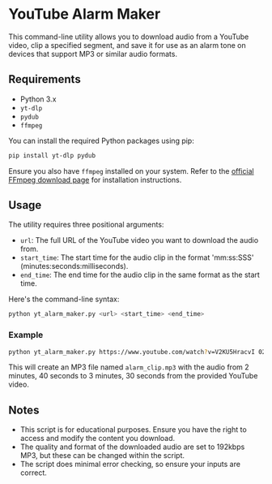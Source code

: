 # YouTube Alarm Maker

This command-line utility allows you to download audio from a YouTube video, clip a specified segment, and save it for use as an alarm tone on devices that support MP3 or similar audio formats.

## Requirements

- Python 3.x
- `yt-dlp`
- `pydub`
- `ffmpeg`

You can install the required Python packages using pip:

```sh
pip install yt-dlp pydub
```

Ensure you also have `ffmpeg` installed on your system. Refer to the [official FFmpeg download page](https://ffmpeg.org/download.html) for installation instructions.

## Usage

The utility requires three positional arguments:

- `url`: The full URL of the YouTube video you want to download the audio from.
- `start_time`: The start time for the audio clip in the format 'mm:ss:SSS' (minutes:seconds:milliseconds).
- `end_time`: The end time for the audio clip in the same format as the start time.

Here's the command-line syntax:

```sh
python yt_alarm_maker.py <url> <start_time> <end_time>
```

### Example

```sh
python yt_alarm_maker.py https://www.youtube.com/watch?v=V2KU5HracvI 02:40:000 03:30:000
```

This will create an MP3 file named `alarm_clip.mp3` with the audio from 2 minutes, 40 seconds to 3 minutes, 30 seconds from the provided YouTube video.

## Notes

- This script is for educational purposes. Ensure you have the right to access and modify the content you download.
- The quality and format of the downloaded audio are set to 192kbps MP3, but these can be changed within the script.
- The script does minimal error checking, so ensure your inputs are correct.